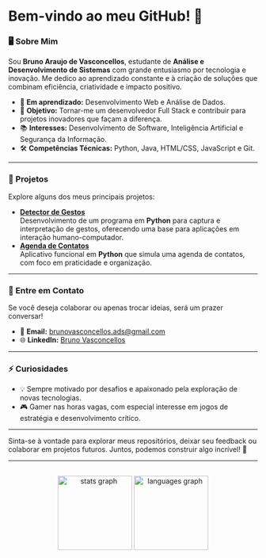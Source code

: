 # Bem-vindo ao meu GitHub! 👋

### 🖥️ Sobre Mim

Sou **Bruno Araujo de Vasconcellos**, estudante de **Análise e Desenvolvimento de Sistemas** com grande entusiasmo por tecnologia e inovação. Me dedico ao aprendizado constante e à criação de soluções que combinam eficiência, criatividade e impacto positivo.

- 🌱 **Em aprendizado:** Desenvolvimento Web e Análise de Dados.
- 🎯 **Objetivo:** Tornar-me um desenvolvedor Full Stack e contribuir para projetos inovadores que façam a diferença.
- 📚 **Interesses:** Desenvolvimento de Software, Inteligência Artificial e Segurança da Informação.
- 🛠️ **Competências Técnicas:** Python, Java, HTML/CSS, JavaScript e Git.

---

### 🚀 Projetos

Explore alguns dos meus principais projetos:

- **[Detector de Gestos](https://github.com/BrunoAV1/Detector-de-Gestos)**  
  Desenvolvimento de um programa em **Python** para captura e interpretação de gestos, oferecendo uma base para aplicações em interação humano-computador.  
- **[Agenda de Contatos](https://github.com/BrunoAV1/Agenda-de-Contatos)**  
  Aplicativo funcional em **Python** que simula uma agenda de contatos, com foco em praticidade e organização.  

---

### 💬 Entre em Contato

Se você deseja colaborar ou apenas trocar ideias, será um prazer conversar!  
- 📧 **Email:** [brunovasconcellos.ads@gmail.com](mailto:brunovasconcellos.ads@gmail.com)  
- 🌐 **LinkedIn:** [Bruno Vasconcellos](https://www.linkedin.com/in/bruno-vasconcellos-360070351?utm_source=share&utm_campaign=share_via&utm_content=profile&utm_medium=android_app)  

---

### ⚡ Curiosidades

- 💡 Sempre motivado por desafios e apaixonado pela exploração de novas tecnologias.  
- 🎮 Gamer nas horas vagas, com especial interesse em jogos de estratégia e desenvolvimento crítico.

---

Sinta-se à vontade para explorar meus repositórios, deixar seu feedback ou colaborar em projetos futuros. Juntos, podemos construir algo incrível! 🚀

---
<h2 align="left"></h2>

###

<div align="center">
  <img src="https://github-readme-stats.vercel.app/api?username=BrunoAV1&hide_title=false&hide_rank=false&show_icons=true&include_all_commits=true&count_private=true&disable_animations=false&theme=ocean_dark&locale=en&hide_border=false&order=1" height="150" alt="stats graph"  />
  <img src="https://github-readme-stats.vercel.app/api/top-langs?username=BrunoAV1&locale=en&hide_title=false&layout=compact&card_width=320&langs_count=5&theme=ocean_dark&hide_border=false&order=2" height="150" alt="languages graph"  />
</div>

###

